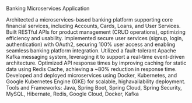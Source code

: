 Banking Microservices Application

Architected a microservices-based banking platform supporting core financial services, including Accounts, Cards, Loans, and User
Services.
Built RESTful APIs for product management (CRUD operations), optimizing efficiency and usability.
Implemented secure user services (signup, login, authentication) with OAuth2, securing 100% user access and enabling seamless
banking platform integration.
Utilized a fault-tolerant Apache Kafka messaging system, leveraging it to support a real-time event-driven architecture.
Optimized API response times by improving caching for static data using Redis Cache, achieving a ~80% reduction in response
time.
Developed and deployed microservices using Docker, Kubernetes, and Google Kubernetes Engine (GKE) for scalable, highavailability
deployment.
Tools and Frameworks: Java, Spring Boot, Spring Cloud, Spring Security, MySQL, Hibernate, Redis, Google Cloud, Docker, Kafka
